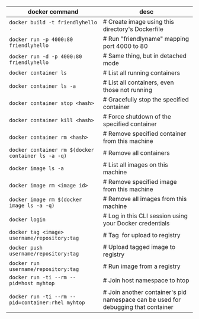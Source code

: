 docker command | desc
--- | ---
`docker build -t friendlyhello . ` | # Create image using this directory's Dockerfile
`docker run -p 4000:80 friendlyhello`|  # Run "friendlyname" mapping port 4000 to 80
`docker run -d -p 4000:80 friendlyhello`|         # Same thing, but in detached mode
`docker container ls`                    |            # List all running containers
`docker container ls -a`             | # List all containers, even those not running
`docker container stop <hash>`         |  # Gracefully stop the specified container
`docker container kill <hash>`        | # Force shutdown of the specified container
`docker container rm <hash>`       | # Remove specified container from this machine
`docker container rm $(docker container ls -a -q)`       |  # Remove all containers
`docker image ls -a `                        |    # List all images on this machine
`docker image rm <image id>`         |   # Remove specified image from this machine
`docker image rm $(docker image ls -a -q)` |  # Remove all images from this machine
`docker login `        |    # Log in this CLI session using your Docker credentials
`docker tag <image> username/repository:tag` | # Tag <image> for upload to registry
`docker push username/repository:tag`        |   # Upload tagged image to registry
`docker run username/repository:tag  `         |        # Run image from a registry
`docker run -ti --rm --pid=host myhtop`         |        # Join host namespace to htop
`docker run -ti --rm --pid=container:rhel myhtop  `   | # Join another container's pid namespace can be used for debugging that container


